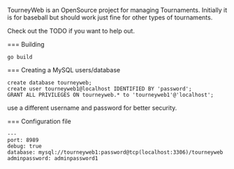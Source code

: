 TourneyWeb is an OpenSource project for managing Tournaments.  Initially it is for baseball but should work just fine for other types of tournaments.

Check out the TODO if you want to help out.  

=== Building
```
go build
```

=== Creating a MySQL users/database
```
create database tourneyweb;
create user tourneyweb1@localhost IDENTIFIED BY 'password';
GRANT ALL PRIVILEGES ON tourneyweb.* to 'tourneyweb1'@'localhost';
```
use a different username and password for better security.

=== Configuration file
```
---
port: 8989
debug: true
database: mysql://tourneyweb1:password@tcp(localhost:3306)/tourneyweb
adminpassword: adminpassword1
```

